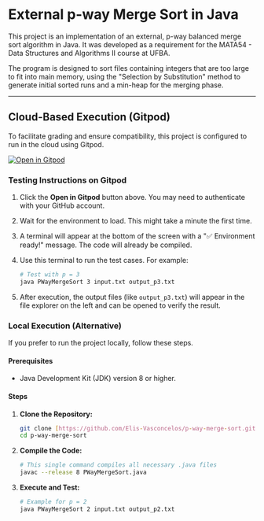 # External p-way Merge Sort in Java

This project is an implementation of an external, p-way balanced merge sort algorithm in Java. It was developed as a requirement for the MATA54 - Data Structures and Algorithms II course at UFBA.

The program is designed to sort files containing integers that are too large to fit into main memory, using the "Selection by Substitution" method to generate initial sorted runs and a min-heap for the merging phase.

---

## Cloud-Based Execution (Gitpod)

To facilitate grading and ensure compatibility, this project is configured to run in the cloud using Gitpod.

[![Open in Gitpod](https://gitpod.io/button/open-in-gitpod.svg)](https://gitpod.io/#/https://github.com/Elis-Vasconcelos/p-way-merge-sort)

### Testing Instructions on Gitpod

1.  Click the **Open in Gitpod** button above. You may need to authenticate with your GitHub account.
2.  Wait for the environment to load. This might take a minute the first time.
3.  A terminal will appear at the bottom of the screen with a "✅ Environment ready!" message. The code will already be compiled.
4.  Use this terminal to run the test cases. For example:

    ```bash
    # Test with p = 3
    java PWayMergeSort 3 input.txt output_p3.txt
    ```
5.  After execution, the output files (like `output_p3.txt`) will appear in the file explorer on the left and can be opened to verify the result.

### Local Execution (Alternative)

If you prefer to run the project locally, follow these steps.

#### Prerequisites
* Java Development Kit (JDK) version 8 or higher.

#### Steps
1.  **Clone the Repository:**
    ```bash
    git clone [https://github.com/Elis-Vasconcelos/p-way-merge-sort.git](https://github.com/Elis-Vasconcelos/p-way-merge-sort.git)
    cd p-way-merge-sort
    ```
2.  **Compile the Code:**
    ```bash
    # This single command compiles all necessary .java files
    javac --release 8 PWayMergeSort.java
    ```
3.  **Execute and Test:**
    ```bash
    # Example for p = 2
    java PWayMergeSort 2 input.txt output_p2.txt
    ```
